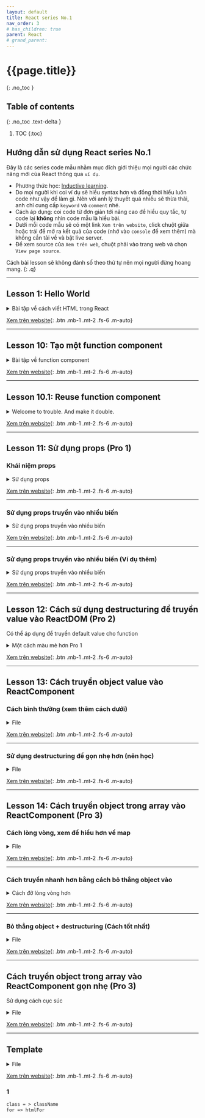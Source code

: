 ```yaml
---
layout: default
title: React series No.1
nav_order: 3
# has_children: true
parent: React
# grand_parent:
---
```


<!-- markdownlint-disable MD025-->
# {{page.title}}
{: .no_toc }

## Table of contents
{: .no_toc .text-delta }

1. TOC
{:toc}
<!-- markdownlint-enable MD025-->

## Hướng dẫn sử dụng React series No.1

Đây là các series code mẫu nhằm mục đích giới thiệu mọi người các chức năng mới của React thông qua `ví dụ`.

- Phương thức học: [Inductive learning](https://www.netlanguages.com/blog/index.php/2017/06/28/what-is-inductive-learning/#:~:text=Inductive%20learning%2C%20also%20known%20as,they%20then%20need%20to%20apply.).
- Do mọi người khi coi ví dụ sẽ hiểu syntax hơn và đồng thời hiểu luôn code như vậy để làm gì. Nên với anh lý thuyết quá nhiều sẽ thừa thãi, anh chỉ cung cấp `keyword` và `comment` nhé.
- Cách áp dụng: coi code từ đơn giản tới nâng cao để hiểu quy tắc, tự code lại **không** nhìn code mẫu là hiểu bài.
- Dưới mỗi code mẫu sẽ có một link `Xem trên website`, click chuột giữa hoặc trái để mở ra kết quả của code (nhớ vào `console` để xem thêm) mà không cần tải về và bật live server.
- Để xem source của `Xem trên web`, chuột phải vào trang web và chọn `View page source`.

Cách bài lesson sẽ không đánh số theo thứ tự nên mọi người đừng hoang mang.
{: .q}

---

## Lesson 1: Hello World

<!-- !Bài tập về cách viết HTML trong React -->
<details markdown="block">
  <summary>
    Bài tập về cách viết HTML trong React
  </summary>
```html
<!DOCTYPE html>
<html lang="en">
    <head>
        <meta charset="UTF-8" />
        <meta http-equiv="X-UA-Compatible" content="IE=edge" />
        <meta name="viewport" content="width=device-width, initial-scale=1.0" />
        <title>Document</title>
        <!-- Import thư viện React -->
        <script
            src="https://unpkg.com/react@17/umd/react.development.js"
            crossorigin
        ></script>
        <!-- Import thư viện ReactDOM -->
        <script
            src="https://unpkg.com/react-dom@17/umd/react-dom.development.js"
            crossorigin
        ></script>
        <!-- Import thư viện ReactBabel -->
        <script src="https://unpkg.com/babel-standalone@6/babel.min.js"></script>
    </head>
    <body>
        <div id="root"></div>
        <script type="text/babel">
            // Xem kỹ phần bên dưới, cách viết function sẽ không đổi
            // Nhớ rằng để trả về giá trị, function cần return
            // Xem kỹ xem chúng ta return gì
            // Xem kỹ method ReactDOM.render, những gì thuộc về React đều
            // viết hoa chữ cái đầu ở mỗi từ, không cách
            function App() {
                return <div>Hello World</div>
            }
            ReactDOM.render(<App />, document.getElementById("root"))
        </script>
    </body>
</html>
```
</details>

[Xem trên website](https://ftu2-student-association.github.io/official-materials/materials\React\F8\[0].html){: .btn .mb-1 .mt-2 .fs-6 .m-auto}

---

## Lesson 10: Tạo một function component

<!-- !Bài tập về function component -->
<details markdown="block">
  <summary>
    Bài tập về function component
  </summary>
```html
<!DOCTYPE html>
<html lang="en">
    <head>
        <meta charset="UTF-8" />
        <meta http-equiv="X-UA-Compatible" content="IE=edge" />
        <meta name="viewport" content="width=device-width, initial-scale=1.0" />
        <title>Document</title>
        <script
            src="https://unpkg.com/react@17/umd/react.development.js"
            crossorigin
        ></script>
        <script
            src="https://unpkg.com/react-dom@17/umd/react-dom.development.js"
            crossorigin
        ></script>
        <script src="https://unpkg.com/babel-standalone@6/babel.min.js"></script>
    </head>
    <body>
        <div id="root"></div>
        <script type="text/babel">
            function ReuseMe() {
                return (
                    //Thử bỏ tag React.Fragment xem chuyện gì sẽ xảy ra
                    <React.Fragment>
                        <div>Hello World</div>
                        <p>Hello World again</p>
                        <img
                            src="https://i.pinimg.com/originals/89/80/72/898072bc408d7f5ce7d815fcebf90e0c.jpg"
                            alt="Nope"
                        />
                    </React.Fragment>
                )
            }
            function App() {
                // Cách thêm DOM element vào website và chèn vào
                // function khác như dưới đây bằng cách sử dụng function
                // gọi là Function component
                // Nếu không có gì đặc biệt mọi người nên sử dụng cách này
                // thay cho Class component (google please)
                return (
                    <div>
                        <ReuseMe />
                    </div>
                )
            }
            ReactDOM.render(<App />, document.getElementById("root"))
        </script>
    </body>
</html>
```
</details>

[Xem trên website](https://ftu2-student-association.github.io/official-materials/materials\React\F8\[10]-0.html){: .btn .mb-1 .mt-2 .fs-6 .m-auto}

---
## Lesson 10.1: Reuse function component

<!-- !Bài tập về function component -->
<details markdown="block">
  <summary>
    Welcome to trouble. And make it double.
  </summary>
```html
<!DOCTYPE html>
<html lang="en">
    <head>
        <meta charset="UTF-8" />
        <meta http-equiv="X-UA-Compatible" content="IE=edge" />
        <meta name="viewport" content="width=device-width, initial-scale=1.0" />
        <title>Document</title>
        <script
            src="https://unpkg.com/react@17/umd/react.development.js"
            crossorigin
        ></script>
        <script
            src="https://unpkg.com/react-dom@17/umd/react-dom.development.js"
            crossorigin
        ></script>
        <script src="https://unpkg.com/babel-standalone@6/babel.min.js"></script>
    </head>
    <body>
        <div id="root"></div>
        <script type="text/babel">
            function ReuseMe() {
                return (
                    //Thử bỏ tag React.Fragment xem chuyện gì sẽ xảy ra
                    <React.Fragment>
                        <div>Hello World</div>
                        <p>Hello World again</p>
                        <img
                            src="https://i.pinimg.com/originals/89/80/72/898072bc408d7f5ce7d815fcebf90e0c.jpg"
                            alt="Nope"
                        />
                    </React.Fragment>
                )
            }
            function App() {
                // Cách thêm DOM element vào website và chèn vào
                // function khác như dưới đây bằng cách sử dụng function
                // gọi là Function component
                // Nếu không có gì đặc biệt mọi người nên sử dụng cách này
                // thay cho Class component (google please)
                return (
                    <div>
                        <ReuseMe />
                        <ReuseMe />
                    </div>
                )
            }
            ReactDOM.render(<App />, document.getElementById("root"))
        </script>
    </body>
</html>
```
</details>

[Xem trên website](https://ftu2-student-association.github.io/official-materials/materials\React\F8\[10]-1.html){: .btn .mb-1 .mt-2 .fs-6 .m-auto}

---

## Lesson 11: Sử dụng props (Pro 1)

### Khái niệm props

<!-- ! -->
<details markdown="block">
  <summary>
    Sử dụng props
  </summary>
```html
<!DOCTYPE html>
<html lang="en">
    <head>
        <meta charset="UTF-8" />
        <meta http-equiv="X-UA-Compatible" content="IE=edge" />
        <meta name="viewport" content="width=device-width, initial-scale=1.0" />
        <title>Document</title>
        <script
            src="https://unpkg.com/react@17/umd/react.development.js"
            crossorigin
        ></script>
        <script
            src="https://unpkg.com/react-dom@17/umd/react-dom.development.js"
            crossorigin
        ></script>
        <script src="https://unpkg.com/babel-standalone@6/babel.min.js"></script>
    </head>
    <body>
        <div id="root"></div>
        <script type="text/babel">
            // props ở đây chỉ chung tất cả những thứ được truyền vào, nên props
            // hiện tại đang là object. Để lấy propety từ object ta xài .
            function ConsoleLogMyName(props) {
                return <div>{props.nameTo}</div>
            }
            // Nếu không là function component, tạo biến với tên định dạng JavaScript
            let myName = "Earth-606"
            // Để ý dấu ngoặc nhọn {}, dấu này sẽ được sử dụng khi muốn truyền một giá
            // trị JavaScript vào ReactDOM (khi truyền vào HTML element ta luôn xài {})
            function App() {
                return (
                    <div id="wrapper">
                        <ConsoleLogMyName nameTo={myName} />
                    </div>
                )
            }
            // Biến nameTo sẽ truyền lên thế chỗ props ở trên
            ReactDOM.render(<App />, document.getElementById("root"))
        </script>
    </body>
</html>
```
</details>

[Xem trên website](https://ftu2-student-association.github.io/official-materials/materials\React\F8\[11]-0.html){: .btn .mb-1 .mt-2 .fs-6 .m-auto}

---

### Sử dụng props truyền vào nhiều biến

<!-- ! -->
<details markdown="block">
  <summary>
    Sử dụng props truyền vào nhiều biến
  </summary>
```html
<!DOCTYPE html>
<html lang="en">
    <head>
        <meta charset="UTF-8" />
        <meta http-equiv="X-UA-Compatible" content="IE=edge" />
        <meta name="viewport" content="width=device-width, initial-scale=1.0" />
        <title>Document</title>
        <script
            src="https://unpkg.com/react@17/umd/react.development.js"
            crossorigin
        ></script>
        <script
            src="https://unpkg.com/react-dom@17/umd/react-dom.development.js"
            crossorigin
        ></script>
        <script src="https://unpkg.com/babel-standalone@6/babel.min.js"></script>
    </head>
    <body>
        <div id="root"></div>
        <script type="text/babel">
            // Nhớ sử dụng React.Fragment hoặc div để bao bên ngoài return
            // Nhìn vào phép trừ được sử dụng như thế nào
            // Nhìn vào để thấy tại sao props lại cần thiết
            function ConsoleLogMyName(props) {
                return (
                    <React.Fragment>
                        <div>{props.nameTo}</div>
                        <div>{props.age}</div>
                        <div>{props.price - 9}</div>
                    </React.Fragment>
                )
            }
            // Quy tắc thêm dấu {} - Truyền giá trị là biến hoặc số vào ReactDOM
            // Các biến được nhận + mới tạo như nameTo vẫn đặt tên giống JS,
            // không hoa chữ cái đầu
            // Tóm tắt: in hoa chữ đầu khi là ReactComponent như App()
            let myName = "Earth-606"
            function App() {
                return (
                    <div id="wrapper">
                        <ConsoleLogMyName
                            nameTo={myName}
                            age="Em chưa 19"
                            price={10}
                        />
                    </div>
                )
            }
            ReactDOM.render(<App />, document.getElementById("root"))
        </script>
    </body>
</html>
```
</details>

[Xem trên website](https://ftu2-student-association.github.io/official-materials/materials\React\F8\[11]-1.html){: .btn .mb-1 .mt-2 .fs-6 .m-auto}

---

### Sử dụng props truyền vào nhiều biến (Ví dụ thêm)

<!-- ! -->
<details markdown="block">
  <summary>
    Sử dụng props truyền vào nhiều biến
  </summary>
```html
<!DOCTYPE html>
<html lang="en">
    <head>
        <meta charset="UTF-8" />
        <meta http-equiv="X-UA-Compatible" content="IE=edge" />
        <meta name="viewport" content="width=device-width, initial-scale=1.0" />
        <title>Document</title>
        <script
            src="https://unpkg.com/react@17/umd/react.development.js"
            crossorigin
        ></script>
        <script
            src="https://unpkg.com/react-dom@17/umd/react-dom.development.js"
            crossorigin
        ></script>
        <script src="https://unpkg.com/babel-standalone@6/babel.min.js"></script>
    </head>
    <body>
        <div id="root"></div>
        <script type="text/babel">
            function ConsoleLogMyName(props) {
                return (
                    <React.Fragment>
                        <div>{props.nameTo}</div>
                        <div>{props.age}</div>
                        <div>{props.price - 9}</div>
                        <div>{props.myObject.joke}</div>
                        <div>{props.myObject.monet}</div>
                        <div>{props.myArray2[2]}</div>
                        <div>{props.myArray2[4]}</div>
                    </React.Fragment>
                )
            }
            let myName = "Earth-606"
            let myAge = {
                joke: "none",
                monet: "not yet",
            }
            let myPrice = 10
            let myArrray = [4, 5, 8]
            function App() {
                return (
                    <div id="wrapper">
                        <ConsoleLogMyName
                            nameTo={myName}
                            age="Em chưa 19"
                            price={myPrice}
                            myObject={myAge}
                            myArray2={myArrray}
                        />
                    </div>
                )
            }
            ReactDOM.render(<App />, document.getElementById("root"))
        </script>
    </body>
</html>
```
</details>

[Xem trên website](https://ftu2-student-association.github.io/official-materials/materials\React\F8\[11]-2.html){: .btn .mb-1 .mt-2 .fs-6 .m-auto}

---

## Lesson 12: Cách sử dụng destructuring để truyền value vào ReactDOM (Pro 2)

Có thể áp dụng để truyền default value cho function

<!-- ! -->
<details markdown="block">
  <summary>
    Một cách màu mè hơn Pro 1
  </summary>
```html
<!DOCTYPE html>
<html lang="en">
    <head>
        <meta charset="UTF-8" />
        <meta http-equiv="X-UA-Compatible" content="IE=edge" />
        <meta name="viewport" content="width=device-width, initial-scale=1.0" />
        <title>Document</title>
        <script
            src="https://unpkg.com/react@17/umd/react.development.js"
            crossorigin
        ></script>
        <script
            src="https://unpkg.com/react-dom@17/umd/react-dom.development.js"
            crossorigin
        ></script>
        <script src="https://unpkg.com/babel-standalone@6/babel.min.js"></script>
    </head>
    <body>
        <div id="root"></div>
        <script type="text/babel">
            // Chúng ta sử dụng dấu ngoặc {} để truy cập thẳng vào object props
            // và gọi cách property của props bằng tên thật
            function ConsoleLogMyName({
                nameTo,
                age = "đây là giá trị mặc định",
                price,
                myObject,
                myArray2,
                function1 = () => console.log("Function chưa được truyền"),
            }) {
                // Bật console lên để xem function được truyền thế nào
                // *Xoá thử function được truyền phía bên dưới (Hello World)
                // để xem kết quả và suy ra công dụng của phần đặt function
                // như trên. Xoá tương tự với biến price
                function1()
                return (
                    <React.Fragment>
                        <div>{nameTo}</div>
                        <div>{age}</div>
                        <div>{price - 9}</div>
                        <div>{myObject.joke}</div>
                        <div>{myObject.monet}</div>
                        <div>{myArray2[2]}</div>
                        <div>{myArray2[4]}</div>
                    </React.Fragment>
                )
            }
            let myName = "Earth-606"
            let myAge = {
                joke: "none",
                monet: "not yet",
            }
            let myPrice = 10
            let myArrray = [4, 5, 8]
            function App() {
                return (
                    <div id="wrapper">
                        <ConsoleLogMyName
                            nameTo={myName}
                            age="Em chưa 19"
                            price={myPrice}
                            myObject={myAge}
                            myArray2={myArrray}
                            function1={() => console.log("Hello World")}
                        />
                    </div>
                )
            }
            ReactDOM.render(<App />, document.getElementById("root"))
        </script>
    </body>
</html>
```
</details>

[Xem trên website](https://ftu2-student-association.github.io/official-materials/materials\React\F8\[12]-0.html){: .btn .mb-1 .mt-2 .fs-6 .m-auto}

---

## Lesson 13: Cách truyền object value vào ReactComponent

### Cách bình thường (xem thêm cách dưới)

<!-- ! -->
<details markdown="block">
  <summary>
    File
  </summary>
```html
<!DOCTYPE html>
<html lang="en">
    <head>
        <meta charset="UTF-8" />
        <meta http-equiv="X-UA-Compatible" content="IE=edge" />
        <meta name="viewport" content="width=device-width, initial-scale=1.0" />
        <title>Document</title>
        <script
            src="https://unpkg.com/react@17/umd/react.development.js"
            crossorigin
        ></script>
        <script
            src="https://unpkg.com/react-dom@17/umd/react-dom.development.js"
            crossorigin
        ></script>
        <script src="https://unpkg.com/babel-standalone@6/babel.min.js"></script>
    </head>
    <body>
        <div id="root"></div>
        <script type="text/babel">
            const course = {
                name: "html",
                price: 2,
                logMe: () => console.log("Hello object"),
            }
            function PrintMe(props) {
                props.justLogMe()
                return (
                    <React.Fragment>
                        <li>{props.nameIn}</li>
                        <li>{props.priceIn}</li>
                    </React.Fragment>
                )
            }
            // Chúng ta vẫn làm bình thường trừ việc phải lấy từng
            // property của object truyền vào Component function
            // (sử dụng dấu chấm . để lấy giá trị con từ course)
            function App() {
                return (
                    <ul>
                        <PrintMe
                            nameIn={course.name}
                            priceIn={course.price}
                            justLogMe={course.logMe}
                        />
                    </ul>
                )
            }
            ReactDOM.render(<App />, document.getElementById("root"))
        </script>
    </body>
</html>
```
</details>

[Xem trên website](https://ftu2-student-association.github.io/official-materials/materials\React\F8\[13]-0.html){: .btn .mb-1 .mt-2 .fs-6 .m-auto}

---

### Sử dụng destructuring để gọn nhẹ hơn (nên học)

<!-- ! -->
<details markdown="block">
  <summary>
    File
  </summary>
```html
<!DOCTYPE html>
<html lang="en">
    <head>
        <meta charset="UTF-8" />
        <meta http-equiv="X-UA-Compatible" content="IE=edge" />
        <meta name="viewport" content="width=device-width, initial-scale=1.0" />
        <title>Document</title>
        <script
            src="https://unpkg.com/react@17/umd/react.development.js"
            crossorigin
        ></script>
        <script
            src="https://unpkg.com/react-dom@17/umd/react-dom.development.js"
            crossorigin
        ></script>
        <script src="https://unpkg.com/babel-standalone@6/babel.min.js"></script>
    </head>
    <body>
        <div id="root"></div>
        <script type="text/babel">
            const course = {
                name: "html",
                price: 2,
                logMe: () => console.log("Hello object"),
            }
            // Xem kỹ name và price trong function, chúng có giống ví dụ
            // trên hay không?
            function PrintMe({ newObject }) {
                newObject.logMe()
                return (
                    <React.Fragment>
                        <li>{newObject.name}</li>
                        <li>{newObject.price}</li>
                    </React.Fragment>
                )
            }
            // So sánh kỹ với ví dụ bên trên để thấy lợi ích
            function App() {
                return (
                    <ul>
                        <PrintMe newObject={course} />
                    </ul>
                )
            }
            ReactDOM.render(<App />, document.getElementById("root"))
        </script>
    </body>
</html>
```
</details>

[Xem trên website](https://ftu2-student-association.github.io/official-materials/materials\React\F8\[13]-1.html){: .btn .mb-1 .mt-2 .fs-6 .m-auto}

---

## Lesson 14: Cách truyền object trong array vào ReactComponent (Pro 3)

### Cách lòng vòng, xem để hiểu hơn về map

<!-- ! -->
<details markdown="block">
  <summary>
    File
  </summary>
```html
<!DOCTYPE html>
<html lang="en">
    <head>
        <meta charset="UTF-8" />
        <meta http-equiv="X-UA-Compatible" content="IE=edge" />
        <meta name="viewport" content="width=device-width, initial-scale=1.0" />
        <title>Document</title>
        <script
            src="https://unpkg.com/react@17/umd/react.development.js"
            crossorigin
        ></script>
        <script
            src="https://unpkg.com/react-dom@17/umd/react-dom.development.js"
            crossorigin
        ></script>
        <script src="https://unpkg.com/babel-standalone@6/babel.min.js"></script>
    </head>
    <body>
        <div id="root"></div>
        <script type="text/babel">
            const courses = [
                {
                    name: "html",
                    price: 2,
                },
                {
                    name: "css",
                    price: 65,
                },
                {
                    name: "hell",
                    price: 99,
                },
            ]
            // Cách classic, xem để hiểu cách map hoạt động (giống như lặp lại)
            function PrintMe(props) {
                return (
                    <React.Fragment>
                        <div>{props.nameTo}</div>
                        <div>{props.priceTo}</div>
                    </React.Fragment>
                )
            }
            // Lên mạng xem thêm ví dụ về cách xài map
            function App() {
                return (
                    <ul>
                        {courses.map((course, index) => {
                            return (
                                <PrintMe
                                    nameTo={course.name}
                                    priceTo={course.price}
                                />
                            )
                        })}
                    </ul>
                )
            }
            ReactDOM.render(<App />, document.getElementById("root"))
        </script>
    </body>
</html>
```
</details>

[Xem trên website](https://ftu2-student-association.github.io/official-materials/materials\React\F8\[14]-0.html){: .btn .mb-1 .mt-2 .fs-6 .m-auto}

---

### Cách truyền nhanh hơn bằng cách bỏ thẳng object vào

<!-- ! -->
<details markdown="block">
  <summary>
    Cách đỡ lòng vòng hơn
  </summary>
```html
<!DOCTYPE html>
<html lang="en">
    <head>
        <meta charset="UTF-8" />
        <meta http-equiv="X-UA-Compatible" content="IE=edge" />
        <meta name="viewport" content="width=device-width, initial-scale=1.0" />
        <title>Document</title>
        <script
            src="https://unpkg.com/react@17/umd/react.development.js"
            crossorigin
        ></script>
        <script
            src="https://unpkg.com/react-dom@17/umd/react-dom.development.js"
            crossorigin
        ></script>
        <script src="https://unpkg.com/babel-standalone@6/babel.min.js"></script>
    </head>
    <body>
        <div id="root"></div>
        <script type="text/babel">
            const courses = [
                {
                    name: "html",
                    price: 2,
                },
                {
                    name: "css",
                    price: 65,
                },
                {
                    name: "hell",
                    price: 99,
                },
            ]
            // Do không sử dụng destructuring nên mới dẫn đến trường hợp object lồng
            // object thế này, nhìn xấu
            function PrintMe(props) {
                return (
                    <React.Fragment>
                        <div>{props.course1.name}</div>
                        <div>{props.course1.price}</div>
                    </React.Fragment>
                )
            }
            // Lên mạng xem thêm ví dụ về cách xài map
            function App() {
                return (
                    <ul>
                        {courses.map((course, index) => {
                            return <PrintMe course1={course} />
                        })}
                    </ul>
                )
            }
            ReactDOM.render(<App />, document.getElementById("root"))
        </script>
    </body>
</html>
```
</details>

[Xem trên website](https://ftu2-student-association.github.io/official-materials/materials\React\F8\[14]-1.html){: .btn .mb-1 .mt-2 .fs-6 .m-auto}

---

### Bỏ thẳng object + destructuring (Cách tốt nhất)

<!-- ! -->
<details markdown="block">
  <summary>
    File
  </summary>
```html
<!DOCTYPE html>
<html lang="en">
    <head>
        <meta charset="UTF-8" />
        <meta http-equiv="X-UA-Compatible" content="IE=edge" />
        <meta name="viewport" content="width=device-width, initial-scale=1.0" />
        <title>Document</title>
        <script
            src="https://unpkg.com/react@17/umd/react.development.js"
            crossorigin
        ></script>
        <script
            src="https://unpkg.com/react-dom@17/umd/react-dom.development.js"
            crossorigin
        ></script>
        <script src="https://unpkg.com/babel-standalone@6/babel.min.js"></script>
    </head>
    <body>
        <div id="root"></div>
        <script type="text/babel">
            const courses = [
                {
                    name: "html",
                    price: 2,
                },
                {
                    name: "css",
                    price: 65,
                },
                {
                    name: "hell",
                    price: 99,
                },
            ]
            // Không thể gọn hơn
            function PrintMe({ course1 }) {
                return (
                    <React.Fragment>
                        <div>{course1.name}</div>
                        <div>{course1.price}</div>
                    </React.Fragment>
                )
            }
            function App() {
                return (
                    <ul>
                        {courses.map((course, index) => {
                            return <PrintMe course1={course} />
                        })}
                    </ul>
                )
            }
            ReactDOM.render(<App />, document.getElementById("root"))
        </script>
    </body>
</html>
```
</details>

[Xem trên website](https://ftu2-student-association.github.io/official-materials/materials\React\F8\[14]-2.html){: .btn .mb-1 .mt-2 .fs-6 .m-auto}

---

## Cách truyền object trong array vào ReactComponent gọn nhẹ (Pro 3)

Sử dụng cách cục súc

<!-- ! -->
<details markdown="block">
  <summary>
    File
  </summary>
```html
a
```
</details>

[Xem trên website](https://ftu2-student-association.github.io/official-materials/){: .btn .mb-1 .mt-2 .fs-6 .m-auto}

---

## Template

<!-- ! -->
<details markdown="block">
  <summary>
    File
  </summary>
```html
a
```
</details>

[Xem trên website](https://ftu2-student-association.github.io/official-materials/){: .btn .mb-1 .mt-2 .fs-6 .m-auto}

### 1

```markdown
class = > className
for => htmlFor
```
